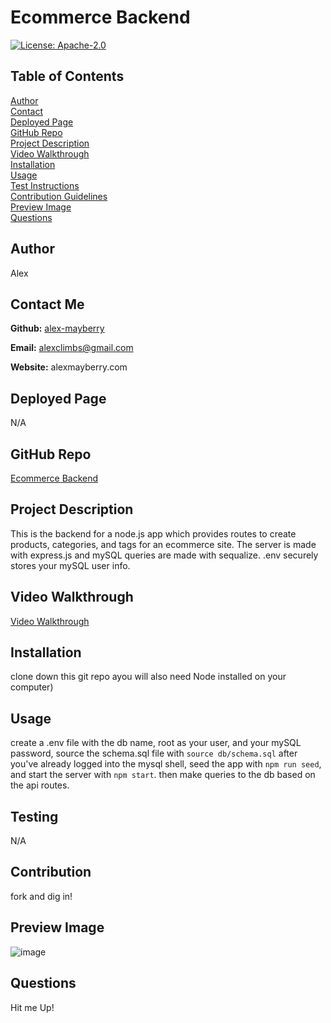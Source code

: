 
  # Ecommerce Backend

  [![License: Apache-2.0](https://img.shields.io/static/v1?label=License&message=Apache-2.0&color=blue)](https://opensource.org/licenses/Apache-2.0)

  ## Table of Contents

  [Author](#author) <br>
  [Contact](#contact-me) <br>
  [Deployed Page](#deployed-page) <br>
  [GitHub Repo](#github-repo) <br>
  [Project Description](#project-description)<br>
  [Video Walkthrough](#video-walkthrough)<br>
  [Installation](#installation)<br>
  [Usage](#usage)<br>
  [Test Instructions](#testing)<br>
  [Contribution Guidelines](#contribution)<br>
  [Preview Image](#preview-image)<br>
  [Questions](#questions)<br>
 



  ## Author

  Alex

  ## Contact Me

  **Github:** [alex-mayberry](https://github.io/alex-mayberry)

  **Email:** alexclimbs@gmail.com

  **Website:** alexmayberry.com

  ## Deployed Page
  
  N/A

  ## GitHub Repo

  [Ecommerce Backend](https://github.io/alex-mayberry/Ecommerce-Backend)

  ## Project Description

  This is the backend for a node.js app which provides routes to create products, categories, and tags for an ecommerce site. The server is made with express.js and mySQL queries are made with sequalize. .env securely stores your mySQL user info.

  ## Video Walkthrough

  [Video Walkthrough](https://drive.google.com/file/d/1QYaSWzbRJwLmRHJD0Bwtdiljerc4GPSx/view)

  ## Installation

  clone down this git repo ayou will also need Node installed on your computer)

  ## Usage

  create a .env file with the db name, root as your user, and your mySQL password, source the schema.sql file with `source db/schema.sql` after you've already logged into the mysql shell, seed the app with `npm run seed`, and start the server with `npm start`. then make queries to the db based on the api routes.

  ## Testing

  N/A

  ## Contribution

  fork and dig in!

  ## Preview Image

  ![image](N/A)

  ## Questions

  Hit me Up!